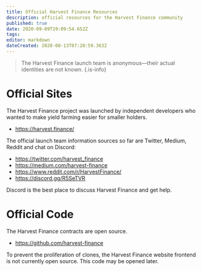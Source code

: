 ```yaml
---
title: Official Harvest Finance Resources
description: official resources for the Harvest Finance community
published: true
date: 2020-09-09T19:09:54.652Z
tags: 
editor: markdown
dateCreated: 2020-08-13T07:20:59.363Z
---
```



> The Harvest Finance launch team is anonymous—their actual identities are not known.
{.is-info}

# Official Sites

The Harvest Finance project was launched by independent developers who wanted to make yield farming easier for smaller holders.

- https://harvest.finance/


The official launch team information sources so far are Twitter, Medium, Reddit and chat on Discord:

- https://twitter.com/harvest_finance
- https://medium.com/harvest-finance
- https://www.reddit.com/r/HarvestFinance/
- https://discord.gg/R5SeTVR

Discord is the best place to discuss Harvest Finance and get help.

# Official Code

The Harvest Finance contracts are open source.

- https://github.com/harvest-finance

To prevent the proliferation of clones, the Harvest Finance website frontend is not currently open source.  This code may be opened later.
